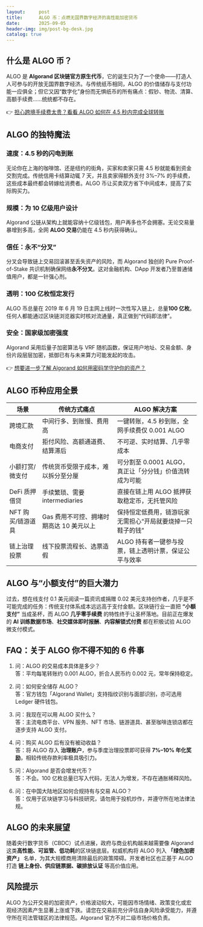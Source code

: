 ```yaml
---
layout:     post
title:      ALGO 币：点燃无国界数字经济的高性能加密货币
date:       2025-09-05
header-img: img/post-bg-desk.jpg
catalog: true
---
```


## 什么是 ALGO 币？
ALGO 是 **Algorand 区块链官方原生代币**，它的诞生只为了一个使命——打造人人可参与的开放无国界数字经济。与传统纸币相同，ALGO 的价值储存与支付功能一应俱全；但它又因“数字化”身份而无惧纸币的所有痛点：假钞、物流、清算、高额手续费……统统都不存在。

👉 [担心跨境手续费太贵？看看 ALGO 如何在 4.5 秒内完成全球转账](https://okxdog.com/)

## ALGO 的独特魔法

### 速度：4.5 秒的闪电到账
无论你在上海的咖啡馆、还是纽约的街角，买家和卖家只需 4.5 秒就能看到资金交割完成。传统信用卡结算动辄 7 天，并且卖家得额外支付 3%–7% 的手续费，这些成本最终都会转嫁给消费者。ALGO 币让买卖双方省下中间成本，提高了实际购买力。

### 规模：为 10 亿级用户设计
Algorand 公链从架构上就能容纳十亿级钱包，用户再多也不会拥塞。无论交易量暴增到多高，全网 **ALGO 交易**仍能在 4.5 秒内获得确认。

### 信任：永不“分叉”
分叉会导致链上交易回滚甚至丢失资产的风险，而 Algorand 独创的 Pure Proof-of-Stake 共识机制确保网络**永不分叉**。这对金融机构、DApp 开发者乃至普通储值用户，都是一针强心剂。

### 透明：100 亿枚恒定发行
ALGO 币总量在 2019 年 6 月 19 日主网上线时一次性写入链上，总量**100 亿枚**。任何人都能通过区块链浏览器实时核对流通量，真正做到“代码即法律”。

### 安全：国家级加密强度
Algorand 采用后量子加密算法与 VRF 随机函数，保证用户地址、交易金额、身份片段层层加密，抵御已有与未来算力可能发起的攻击。

👉 [想要进一步了解 Algorand 如何用密码学守护你的资产？](https://okxdog.com/)

## ALGO 币种应用全景

| 场景              | 传统方式痛点                               | ALGO 解决方案                                                   |
| ----------------- | ------------------------------------------ | -------------------------------------------------------------- |
| 跨境汇款          | 中间行多、到账慢、费用高                   | 一键转账，4.5 秒到账，全网手续费仅 0.001 ALGO                   |
| 电商支付          | 拒付风险、高额通道费、结算滞后             | 不可逆、实时结算、几乎零成本                                   |
| 小额打赏/微支付   | 传统货币受限于成本，难以拆分至分厘         | 可分割至 0.0001 ALGO，真正让「分分钱」价值流转成为可能         |
| DeFi 质押借贷     | 手续繁琐、需要 intermediaries               | 直接在链上用 ALGO 抵押获取稳定币，无托管风险                   |
| NFT 购买/链游道具 | Gas 费用不可控、拥堵时期高达 10 美元以上   | 保持恒定低费用，链游玩家无需担心“开局就要烧掉一只鞋子的钱”     |
| 链上治理投票      | 线下投票流程长、选票造假                   | ALGO 持有者一键参与投票，链上透明计票，保证公平与效率          |

## ALGO 与“小额支付”的巨大潜力
过去，想在线支付 0.1 美元阅读一篇资讯或捐赠 0.02 美元支持创作者，几乎是不可能完成的任务：传统支付体系成本远远高于支付金额。区块链行业一直把 **“小额支付”** 当成圣杯，而 ALGO **几乎零手续费** 的特性终于让圣杯落地。目前正在爆发的 **AI 训练数据市场**、**社交媒体即时报酬**、**内容解锁式付费** 都在积极试验 ALGO 微支付模式。

## FAQ：关于 ALGO 你不得不知的 6 件事

1. 问：ALGO 的交易成本具体是多少？  
   答：平均每笔转账约 0.001 ALGO，折合人民币约 0.002 元，常年保持稳定。

2. 问：如何安全储存 ALGO？  
   答：官方钱包「Algorand Wallet」支持指纹识别与面部识别，亦可选用 Ledger 硬件钱包。

3. 问：我现在可以用 ALGO 买什么？  
   答：主流电商平台、VPN 服务、NFT 市场、链游道具、甚至咖啡连锁店都在逐步支持 ALGO 支付。

4. 问：购买 ALGO 后有没有被动收益？  
   答：将 ALGO 存入 **治理账户**，参与季度治理投票即可获得 **7%–10% 年化奖励**，相较传统存款利率极具吸引力。

5. 问：Algorand 是否会增发代币？  
   答：不会。100 亿枚总量已写入代码，无法人为增发，不存在通胀稀释风险。

6. 问：在中国大陆地区如何合规持有与交易 ALGO？  
   答：仅用于区块链学习与科技研究，请勿用于投机炒作，并遵守所在地法律法规。

## ALGO 的未来展望
随着央行数字货币（CBDC）试点进展，政府与商业机构越来越需要像 Algorand 这类**高性能、可监管、低功耗**的区块链底层。权威机构将 ALGO 列入 **「绿色加密资产」** 名单，为其大规模商用清除最后的政策障碍。开发者社区也正基于 ALGO 打造 **链上身份、供应链票据、碳排放认证** 等高价值应用。

## 风险提示
ALGO 为公开交易的加密资产，价格波动较大，可能因市场情绪、政策变化或宏观经济因素产生显著上涨或下跌。请您在交易前充分评估自身风险承受能力，并遵守所在司法管辖区的法律规范。Algorand 官方不对二级市场价格负责。